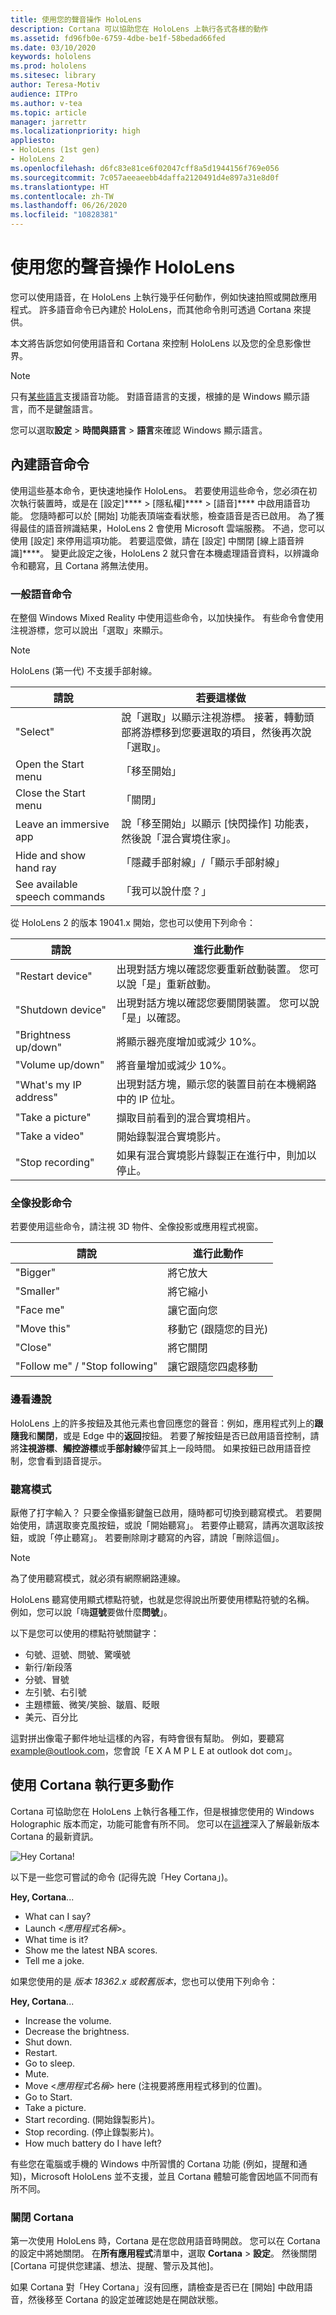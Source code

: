 ```yaml
---
title: 使用您的聲音操作 HoloLens
description: Cortana 可以協助您在 HoloLens 上執行各式各樣的動作
ms.assetid: fd96fb0e-6759-4dbe-be1f-58bedad66fed
ms.date: 03/10/2020
keywords: hololens
ms.prod: hololens
ms.sitesec: library
author: Teresa-Motiv
audience: ITPro
ms.author: v-tea
ms.topic: article
manager: jarrettr
ms.localizationpriority: high
appliesto:
- HoloLens (1st gen)
- HoloLens 2
ms.openlocfilehash: d6fc83e81ce6f02047cff8a5d1944156f769e056
ms.sourcegitcommit: 7c057aeeaeebb4daffa2120491d4e897a31e8d0f
ms.translationtype: HT
ms.contentlocale: zh-TW
ms.lasthandoff: 06/26/2020
ms.locfileid: "10828381"
---
```

# 使用您的聲音操作 HoloLens

您可以使用語音，在 HoloLens 上執行幾乎任何動作，例如快速拍照或開啟應用程式。 許多語音命令已內建於 HoloLens，而其他命令則可透過 Cortana 來提供。

本文將告訴您如何使用語音和 Cortana 來控制 HoloLens 以及您的全息影像世界。

> [!NOTE]
> 只有[某些語言](hololens2-language-support.md)支援語音功能。 對語音語言的支援，根據的是 Windows 顯示語言，而不是鍵盤語言。  
>  
> 您可以選取**設定** > **時間與語言** > **語言**來確認 Windows 顯示語言。

## 內建語音命令

使用這些基本命令，更快速地操作 HoloLens。 若要使用這些命令，您必須在初次執行裝置時，或是在 [設定]****  >  [隱私權]****  >  [語音]**** 中啟用語音功能。 您隨時都可以於 [開始] 功能表頂端查看狀態，檢查語音是否已啟用。 為了獲得最佳的語音辨識結果，HoloLens 2 會使用 Microsoft 雲端服務。 不過，您可以使用 [設定] 來停用這項功能。 若要這麼做，請在 [設定] 中關閉 [線上語音辨識]****。 變更此設定之後，HoloLens 2 就只會在本機處理語音資料，以辨識命令和聽寫，且 Cortana 將無法使用。

### 一般語音命令

在整個 Windows Mixed Reality 中使用這些命令，以加快操作。 有些命令會使用注視游標，您可以說出「選取」來顯示。

> [!NOTE]
> HoloLens (第一代) 不支援手部射線。

| 請說 | 若要這樣做 |
| - | - |
| "Select" | 說「選取」以顯示注視游標。 接著，轉動頭部將游標移到您要選取的項目，然後再次說「選取」。 |
|Open the Start menu | 「移至開始」 |
|Close the Start menu | 「關閉」 |
|Leave an immersive app | 說「移至開始」以顯示 [快閃操作] 功能表，然後說「混合實境住家」。 |
|Hide and show hand ray | 「隱藏手部射線」/「顯示手部射線」 |
|See available speech commands | 「我可以說什麼？」 |

從 HoloLens 2 的版本 19041.x 開始，您也可以使用下列命令：

| 請說 | 進行此動作 |
| - | - |
| "Restart device" | 出現對話方塊以確認您要重新啟動裝置。 您可以說「是」重新啟動。 |
| "Shutdown device" | 出現對話方塊以確認您要關閉裝置。 您可以說「是」以確認。 |
| "Brightness up/down" | 將顯示器亮度增加或減少 10%。 |
| "Volume up/down" | 將音量增加或減少 10%。 |
| "What's my IP address" | 出現對話方塊，顯示您的裝置目前在本機網路中的 IP 位址。 |
| "Take a picture" | 擷取目前看到的混合實境相片。 |
| "Take a video" | 開始錄製混合實境影片。 | 
| "Stop recording" | 如果有混合實境影片錄製正在進行中，則加以停止。 |

### 全像投影命令

若要使用這些命令，請注視 3D 物件、全像投影或應用程式視窗。

| 請說 | 進行此動作 |
| - | - |
| "Bigger" | 將它放大 |
| "Smaller" | 將它縮小 |
| "Face me" | 讓它面向您 |
| "Move this" | 移動它 (跟隨您的目光) |
| "Close" | 將它關閉 |
| "Follow me" / "Stop following" | 讓它跟隨您四處移動 |

### 邊看邊說

HoloLens 上的許多按鈕及其他元素也會回應您的聲音：例如，應用程式列上的**跟隨我**和**關閉**，或是 Edge 中的**返回**按鈕。 若要了解按鈕是否已啟用語音控制，請將**注視游標**、**觸控游標**或**手部射線**停留其上一段時間。 如果按鈕已啟用語音控制，您會看到語音提示。

### 聽寫模式

厭倦了打字輸入？ 只要全像攝影鍵盤已啟用，隨時都可切換到聽寫模式。 若要開始使用，請選取麥克風按鈕，或說「開始聽寫」。 若要停止聽寫，請再次選取該按鈕，或說「停止聽寫」。 若要刪除剛才聽寫的內容，請說「刪除這個」。 

> [!NOTE]
> 為了使用聽寫模式，就必須有網際網路連線。

HoloLens 聽寫使用顯式標點符號，也就是您得說出所要使用標點符號的名稱。 例如，您可以說「嗨**逗號**要做什麼**問號**」。

以下是您可以使用的標點符號關鍵字：

- 句號、逗號、問號、驚嘆號
- 新行/新段落
- 分號、冒號
- 左引號、右引號
- 主題標籤、微笑/笑臉、皺眉、眨眼
- 美元、百分比

這對拼出像電子郵件地址這樣的內容，有時會很有幫助。 例如，要聽寫 example@outlook.com，您會說「E X A M P L E at outlook dot com」。

## 使用 Cortana 執行更多動作

Cortana 可協助您在 HoloLens 上執行各種工作，但是根據您使用的 Windows Holographic 版本而定，功能可能會有所不同。 您可以在[這裡](https://blogs.windows.com/windowsexperience/2020/02/28/cortana-in-the-upcoming-windows-10-release-focused-on-your-productivity-with-enhanced-security-and-privacy/)深入了解最新版本 Cortana 的最新資訊。 

![Hey Cortana!](images/cortana-on-hololens.png)

以下是一些您可嘗試的命令 (記得先說「Hey Cortana」)。

**Hey, Cortana**...

- What can I say?
- Launch <*應用程式名稱*>。
- What time is it?
- Show me the latest NBA scores.
- Tell me a joke.

如果您使用的是 *版本 18362.x 或較舊版本*，您也可以使用下列命令：

**Hey, Cortana**...

- Increase the volume.
- Decrease the brightness.
- Shut down.
- Restart.
- Go to sleep.
- Mute.
- Move <*應用程式名稱*> here (注視要將應用程式移到的位置)。
- Go to Start.
- Take a picture.
- Start recording. (開始錄製影片)。
- Stop recording. (停止錄製影片)。
- How much battery do I have left?

有些您在電腦或手機的 Windows 中所習慣的 Cortana 功能 (例如，提醒和通知)，Microsoft HoloLens 並不支援，並且 Cortana 體驗可能會因地區不同而有所不同。

### 關閉 Cortana

第一次使用 HoloLens 時，Cortana 是在您啟用語音時開啟。 您可以在 Cortana 的設定中將她關閉。 在**所有應用程式**清單中，選取 **Cortana** > **設定**。 然後關閉 [Cortana 可提供您建議、想法、提醒、警示及其他]。

如果 Cortana 對「Hey Cortana」沒有回應，請檢查是否已在 [開始] 中啟用語音，然後移至 Cortana 的設定並確認她是在開啟狀態。
